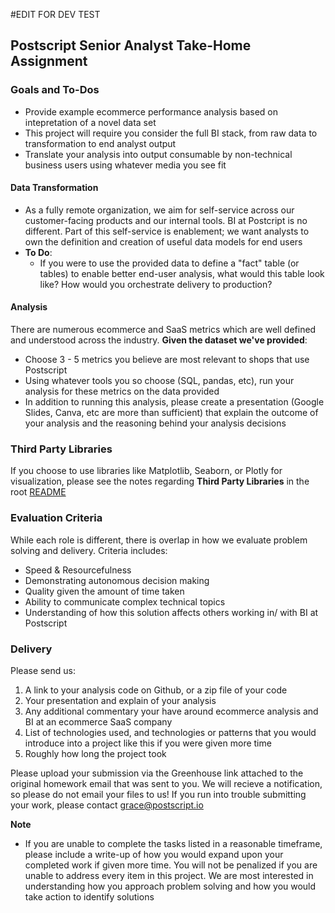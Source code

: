 #EDIT FOR DEV TEST
## Postscript Senior Analyst Take-Home Assignment

### Goals and To-Dos
- Provide example ecommerce performance analysis based on intepretation of a novel data set
- This project will require you consider the full BI stack, from raw data to transformation to end analyst output
- Translate your analysis into output consumable by non-technical business users using whatever media you see fit

#### Data Transformation
- As a fully remote organization, we aim for self-service across our customer-facing products and our internal tools. BI at Postcript is no different. Part of this self-service is enablement; we want analysts to own the definition and creation of useful data models for end users
- **To Do**:
  - If you were to use the provided data to define a "fact" table (or tables) to enable better end-user analysis, what would this table look like? How would you orchestrate delivery to production? 

#### Analysis
There are numerous ecommerce and SaaS metrics which are well defined and understood across the industry. **Given the dataset we've provided**:
- Choose 3 - 5 metrics you believe are most relevant to shops that use Postscript
- Using whatever tools you so choose (SQL, pandas, etc), run your analysis for these metrics on the data provided
- In addition to running this analysis, please create a presentation (Google Slides, Canva, etc are more than sufficient) that explain the outcome of your analysis and the reasoning behind your analysis decisions

### Third Party Libraries
If you choose to use libraries like Matplotlib, Seaborn, or Plotly for visualization, please see the notes regarding **Third Party Libraries** in the root [README](../README.md)

### Evaluation Criteria
While each role is different, there is overlap in how we evaluate problem solving and delivery. Criteria includes:
- Speed & Resourcefulness
- Demonstrating autonomous decision making
- Quality given the amount of time taken
- Ability to communicate complex technical topics
- Understanding of how this solution affects others working in/ with BI at Postscript

### Delivery
Please send us:
1. A link to your analysis code on Github, or a zip file of your code 
2. Your presentation and explain of your analysis 
3. Any additional commentary your have around ecommerce analysis and BI at an ecommerce SaaS company
4. List of technologies used, and technologies or patterns that you would introduce into a project like this if you were given more time
5. Roughly how long the project took 

Please upload your submission via the Greenhouse link attached to the original homework email that was sent to you. We will recieve a notification, so please do not email your files to us! If you run into trouble submitting your work, please contact grace@postscript.io

**Note**
- If you are unable to complete the tasks listed in a reasonable timeframe, please include a write-up of how you would expand upon your completed work if given more time. You will not be penalized if you are unable to address every item in this project. We are most interested in understanding how you approach problem solving and how you would take action to identify solutions
